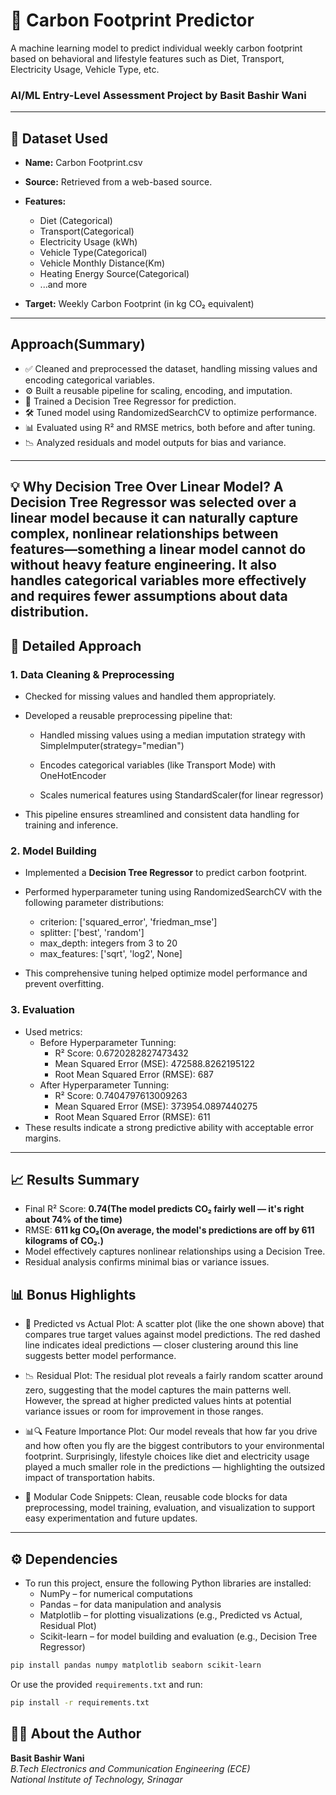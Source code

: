# 🌱 Carbon Footprint Predictor

A machine learning model to predict individual weekly carbon footprint based on behavioral and lifestyle features such as Diet, Transport, Electricity Usage, Vehicle Type, etc.

### AI/ML Entry-Level Assessment Project by Basit Bashir Wani

---

## 📂 Dataset Used

* **Name:** Carbon Footprint.csv
* **Source:** Retrieved from a web-based source.

* **Features:**

  * Diet (Categorical)
  * Transport(Categorical)
  * Electricity Usage (kWh)
  * Vehicle Type(Categorical)
  * Vehicle Monthly Distance(Km)
  * Heating Energy Source(Categorical)
  * ...and more
* **Target:** Weekly Carbon Footprint (in kg CO₂ equivalent)

---
## Approach(Summary)
 * ✅ Cleaned and preprocessed the dataset, handling missing values and encoding categorical variables.
 * ⚙️ Built a reusable pipeline for scaling, encoding, and imputation.
 * 🌲 Trained a Decision Tree Regressor for prediction.
 * 🛠️ Tuned model using RandomizedSearchCV to optimize performance.
 * 📊 Evaluated using R² and RMSE metrics, both before and after tuning.
 * 📉 Analyzed residuals and model outputs for bias and variance.
---
💡 Why Decision Tree Over Linear Model?
A Decision Tree Regressor was selected over a linear model because it can naturally capture complex, nonlinear relationships between features—something a linear model cannot do without heavy feature engineering. It also handles categorical variables more effectively and requires fewer assumptions about data distribution.
---
## 🧠 Detailed Approach

### 1. Data Cleaning & Preprocessing
* Checked for missing values and handled them appropriately.

* Developed a reusable preprocessing pipeline that:
  * Handled missing values using a median imputation strategy with SimpleImputer(strategy="median")

  * Encodes categorical variables (like Transport Mode) with OneHotEncoder

  * Scales numerical features using StandardScaler(for linear regressor)

* This pipeline ensures streamlined and consistent data handling for training and inference.
### 2. Model Building

* Implemented a **Decision Tree Regressor** to predict carbon footprint.
* Performed hyperparameter tuning using RandomizedSearchCV with the following parameter distributions:
  * criterion: ['squared_error', 'friedman_mse']
  * splitter: ['best', 'random']
  * max_depth: integers from 3 to 20
  * max_features: ['sqrt', 'log2', None]

* This comprehensive tuning helped optimize model performance and prevent overfitting.


### 3. Evaluation

* Used metrics:
   * Before Hyperparameter Tunning: 
     * R² Score: 0.6720282827473432
     * Mean Squared Error (MSE): 472588.8262195122
     * Root Mean Squared Error (RMSE): 687
   * After Hyperparameter Tunning: 
     * R² Score: 0.7404797613009263
     * Mean Squared Error (MSE): 373954.0897440275
     * Root Mean Squared Error (RMSE): 611
* These results indicate a strong predictive ability with acceptable error margins.

---
## 📈 Results Summary

- Final R² Score: **0.74(The model predicts CO₂ fairly well — it's right about 74% of the time)**
- RMSE: **611 kg CO₂(On average, the model's predictions are off by 611 kilograms of CO₂.)**
- Model effectively captures nonlinear relationships using a Decision Tree.
- Residual analysis confirms minimal bias or variance issues.


## 📊 Bonus Highlights

* 📌 Predicted vs Actual Plot: A scatter plot (like the one shown above) that compares true target values against model predictions. The red dashed line indicates ideal predictions — closer clustering around this line suggests better model performance.

* 📉 Residual Plot: The residual plot reveals a fairly random scatter around zero, suggesting that the model captures the main patterns well. However, the spread at higher predicted values hints at potential variance issues or room for improvement in those ranges.
  
* 📊🔍 Feature Importance Plot: Our model reveals that how far you drive and how often you fly are the biggest contributors to your environmental footprint. Surprisingly, lifestyle choices like diet and electricity usage played a much smaller role in the predictions — highlighting the outsized impact of transportation habits.

* 🧩 Modular Code Snippets: Clean, reusable code blocks for data preprocessing, model training, evaluation, and visualization to support easy experimentation and future updates.

---

## ⚙️ Dependencies

* To run this project, ensure the following Python libraries are installed:
  * NumPy – for numerical computations
  * Pandas – for data manipulation and analysis
  * Matplotlib – for plotting visualizations (e.g., Predicted vs Actual, Residual Plot)
  * Scikit-learn – for model building and evaluation (e.g., Decision Tree Regressor)

```bash
pip install pandas numpy matplotlib seaborn scikit-learn
```

Or use the provided `requirements.txt` and run: 
```bash
pip install -r requirements.txt
```
## 👨‍💻 About the Author

**Basit Bashir Wani**  
*B.Tech Electronics and Communication Engineering (ECE)*  
*National Institute of Technology, Srinagar*
